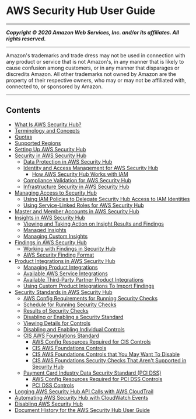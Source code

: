 # AWS Security Hub User Guide

-----
*****Copyright &copy; 2020 Amazon Web Services, Inc. and/or its affiliates. All rights reserved.*****

-----
Amazon's trademarks and trade dress may not be used in 
     connection with any product or service that is not Amazon's, 
     in any manner that is likely to cause confusion among customers, 
     or in any manner that disparages or discredits Amazon. All other 
     trademarks not owned by Amazon are the property of their respective
     owners, who may or may not be affiliated with, connected to, or 
     sponsored by Amazon.

-----
## Contents
+ [What Is AWS Security Hub?](what-is-securityhub.md)
+ [Terminology and Concepts](securityhub-concepts.md)
+ [Quotas](securityhub_limits.md)
+ [Supported Regions](securityhub-regions.md)
+ [Setting Up AWS Security Hub](securityhub-settingup.md)
+ [Security in AWS Security Hub](security.md)
   + [Data Protection in AWS Security Hub](data-protection.md)
   + [Identity and Access Management for AWS Security Hub](security-iam.md)
      + [How AWS Security Hub Works with IAM](security_iam_service-with-iam.md)
   + [Compliance Validation for AWS Security Hub](SERVICENAME-compliance.md)
   + [Infrastructure Security in AWS Security Hub](infrastructure-security.md)
+ [Managing Access to Security Hub](securityhub-access.md)
   + [Using IAM Policies to Delegate Security Hub Access to IAM Identities](securityhub-user-access.md)
   + [Using Service-Linked Roles for AWS Security Hub](using-service-linked-roles.md)
+ [Master and Member Accounts in AWS Security Hub](securityhub-accounts.md)
+ [Insights in AWS Security Hub](securityhub-insights.md)
   + [Viewing and Taking Action on Insight Results and Findings](securityhub-insights-view-take-action.md)
   + [Managed Insights](securityhub-managed-insights.md)
   + [Managing Custom Insights](securityhub-custom-insights.md)
+ [Findings in AWS Security Hub](securityhub-findings.md)
   + [Working with Findings in Security Hub](securityhub-managing-findings.md)
   + [AWS Security Finding Format](securityhub-findings-format.md)
+ [Product Integrations in AWS Security Hub](securityhub-findings-providers.md)
   + [Managing Product Integrations](securityhub-integrations-managing.md)
   + [Available AWS Service Integrations](securityhub-internal-providers.md)
   + [Available Third-Party Partner Product Integrations](securityhub-partner-providers.md)
   + [Using Custom Product Integrations To Import Findings](securityhub-custom-providers.md)
+ [Security Standards in AWS Security Hub](securityhub-standards.md)
   + [AWS Config Requirements for Running Security Checks](securityhub-standards-awsconfigrules.md)
   + [Schedule for Running Security Checks](securityhub-standards-schedule.md)
   + [Results of Security Checks](securityhub-standards-results.md)
   + [Disabling or Enabling a Security Standard](securityhub-standards-enable-disable.md)
   + [Viewing Details for Controls](securityhub-standards-view-controls.md)
   + [Disabling and Enabling Individual Controls](securityhub-standards-enable-disable-controls.md)
   + [CIS AWS Foundations Standard](securityhub-standards-cis.md)
      + [AWS Config Resources Required for CIS Controls](securityhub-standards-cis-config-resources.md)
      + [CIS AWS Foundations Controls](securityhub-cis-controls.md)
      + [CIS AWS Foundations Controls that You May Want To Disable](securityhub-standards-cis-to-disable.md)
      + [CIS AWS Foundations Security Checks That Aren't Supported in Security Hub](securityhub-standards-cis-checks-not-supported.md)
   + [Payment Card Industry Data Security Standard (PCI DSS)](securityhub-standards-pcidss.md)
      + [AWS Config Resources Required for PCI DSS Controls](securityhub-standards-pci-config-resources.md)
      + [PCI DSS Controls](securityhub-pci-controls.md)
+ [Logging AWS Security Hub API Calls with AWS CloudTrail](securityhub-ct.md)
+ [Automating AWS Security Hub with CloudWatch Events](securityhub-cloudwatch-events.md)
+ [Disabling AWS Security Hub](securityhub-disable.md)
+ [Document History for the AWS Security Hub User Guide](doc-history.md)